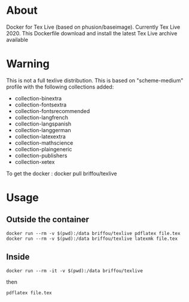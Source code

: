 # About 
Docker for Tex Live (based on phusion/baseimage). Currently Tex Live 2020. This Dockerfile download and install the latest Tex Live archive available

# Warning
This is not a full texlive distribution. This is based on "scheme-medium" profile with the following collections added: 
* collection-binextra 
* collection-fontsextra
* collection-fontsrecommended 
* collection-langfrench 
* collection-langspanish 
* collection-langgerman 
* collection-latexextra 
* collection-mathscience 
* collection-plaingeneric 
* collection-publishers  
* collection-xetex

To get the docker : docker pull briffou/texlive

# Usage 
## Outside the container
```
docker run --rm -v $(pwd):/data briffou/texlive pdflatex file.tex
docker run --rm -v $(pwd):/data briffou/texlive latexmk file.tex
```

## Inside 
```
docker run --rm -it -v $(pwd):/data briffou/texlive
```
then 
```
pdflatex file.tex
```

